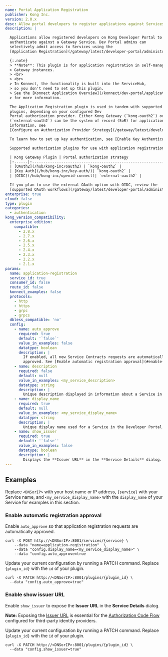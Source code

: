 ```yaml
---
name: Portal Application Registration
publisher: Kong Inc.
version: 2.0.x
desc: Allow portal developers to register applications against Services
description: |

  Applications allow registered developers on Kong Developer Portal to
  authenticate against a Gateway Service. Dev Portal admins can
  selectively admit access to Services using the
  [Application Registration](/gateway/latest/developer-portal/administration/application-registration/enable-application-registration) plugin.

  {:.note}
  > **Note**: This plugin is for application registration in self-managed Kong
  > Gateway instances.
  > <br>
  > <br>
  > In Konnect, the functionality is built into the ServiceHub,
  > so you don't need to set up this plugin.
  > See the [Konnect Application Overview](/konnect/dev-portal/applications/application-overview/)
  > for more information.

  The Application Registration plugin is used in tandem with supported Kong Gateway authorization
  plugins, depending on your configured Dev
  Portal authorization provider. Either Kong Gateway (`kong-oauth2`) or a third-party OAuth provider
  (`external-oauth2`) can be the system of record (SoR) for application credentials. For more
  information, see
  [Configure an Authorization Provider Strategy](/gateway/latest/developer-portal/administration/application-registration/auth-provider-strategy).

  To learn how to set up key authentication, see [Enable Key Authentication for Application Registration](/gateway/latest/developer-portal/administration/application-registration/enable-key-auth-plugin/).

  Supported authorization plugins for use with application registration:

  | Kong Gateway Plugin | Portal authorization strategy                                 |
  |:------|:--------------------------------------------------------------------|
  | [OAuth2](/hub/kong-inc/oauth2) | `kong-oauth2` |
  | [Key Auth](/hub/kong-inc/key-auth/)| `kong-oauth2` |
  | [OIDC](/hub/kong-inc/openid-connect)| `external-oauth2` |

  If you plan to use the external OAuth option with OIDC, review the
  [supported OAuth workflows](/gateway/latest/developer-portal/administration/application-registration/3rd-party-oauth).
enterprise: true
cloud: false
type: plugin
categories:
  - authentication
kong_version_compatibility:
  enterprise_edition:
    compatible:
      - 2.8.x
      - 2.7.x
      - 2.6.x
      - 2.5.x
      - 2.4.x
      - 2.3.x
      - 2.2.x
      - 2.1.x
params:
  name: application-registration
  service_id: true
  consumer_id: false
  route_id: false
  konnect_examples: false
  protocols:
    - http
    - https
    - grpc
    - grpcs
  dbless_compatible: 'no'
  config:
    - name: auto_approve
      required: true
      default: '`false`'
      value_in_examples: false
      datatype: boolean
      description: |
        If enabled, all new Service Contracts requests are automatically
        approved. See [Enable automatic registration approval](#enable-automatic-registration-approval). Otherwise, Dev Portal admins must manually approve requests.
    - name: description
      required: false
      default: null
      value_in_examples: <my_service_description>
      datatype: string
      description: |
        Unique description displayed in information about a Service in the Developer Portal.
    - name: display_name
      required: true
      default: null
      value_in_examples: <my_service_display_name>
      datatype: string
      description: |
        Unique display name used for a Service in the Developer Portal.
    - name: show_issuer
      required: true
      default: '`false`'
      value_in_examples: false
      datatype: boolean
      description: |
        Displays the **Issuer URL** in the **Service Details** dialog.
---
```


## Examples

Replace `<DNSorIP>` with your host name or IP address, `{service}` with
your Service name, and `<my_service_display_name>` with the
`display_name` of your Service for examples in this section.

### Enable automatic registration approval

Enable `auto_approve` so that application registration requests are
automatically approved.

```
curl -X POST http://<DNSorIP>:8001/services/{service} \
    --data "name=application-registration"  \
    --data "config.display_name=<my_service_display_name>" \
    --data "config.auto_approve=true
```

Update your current configuration by running a PATCH command. Replace `{plugin_id}` with the `id` of your plugin.

```
curl -X PATCH http://<DNSorIP>:8001/plugins/{plugin_id} \
  --data "config.auto_approve=true"
```
### Enable show issuer URL

Enable `show_issuer` to expose the **Issuer URL** in the **Service Details** dialog.

**Note:** Exposing the [Issuer URL](/gateway/latest/developer-portal/administration/application-registration/enable-application-registration#show-url-issuer) is essential
for the
[Authorization Code Flow](/gateway/latest/developer-portal/administration/application-registration/3rd-party-oauth/#ac-flow) configured for third-party identity providers.

Update your current configuration by running a PATCH command. Replace `{plugin_id}` with the `id` of your plugin.

```
curl -X PATCH http://<DNSorIP>:8001/plugins/{plugin_id} \
  --data "config.show_issuer=true"
```
